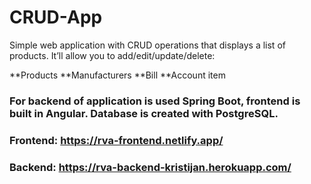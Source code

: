 # CRUD-App

Simple web application with CRUD operations that displays a list of products. It’ll allow you to add/edit/update/delete:

**Products
**Manufacturers
**Bill
**Account item

### For backend of application is used Spring Boot, frontend is built in Angular. Database is created with PostgreSQL.




### Frontend: https://rva-frontend.netlify.app/
### Backend: https://rva-backend-kristijan.herokuapp.com/
